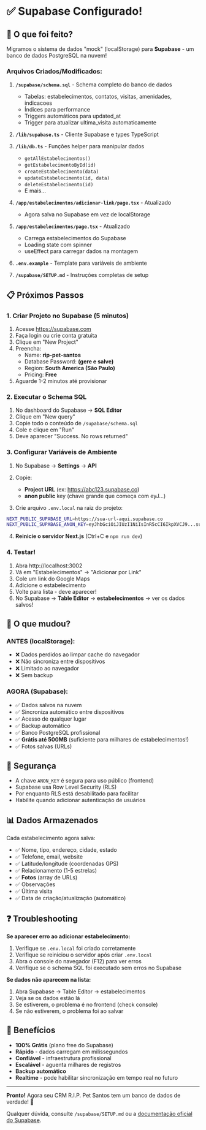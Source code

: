 # ✅ Supabase Configurado!

## 🎉 O que foi feito?

Migramos o sistema de dados "mock" (localStorage) para **Supabase** - um banco de dados PostgreSQL na nuvem!

### Arquivos Criados/Modificados:

1. **`/supabase/schema.sql`** - Schema completo do banco de dados
   - Tabelas: estabelecimentos, contatos, visitas, amenidades, indicacoes
   - Índices para performance
   - Triggers automáticos para updated_at
   - Trigger para atualizar ultima_visita automaticamente

2. **`/lib/supabase.ts`** - Cliente Supabase e types TypeScript

3. **`/lib/db.ts`** - Funções helper para manipular dados
   - `getAllEstabelecimentos()`
   - `getEstabelecimentoById(id)`
   - `createEstabelecimento(data)`
   - `updateEstabelecimento(id, data)`
   - `deleteEstabelecimento(id)`
   - E mais...

4. **`/app/estabelecimentos/adicionar-link/page.tsx`** - Atualizado
   - Agora salva no Supabase em vez de localStorage

5. **`/app/estabelecimentos/page.tsx`** - Atualizado
   - Carrega estabelecimentos do Supabase
   - Loading state com spinner
   - useEffect para carregar dados na montagem

6. **`.env.example`** - Template para variáveis de ambiente

7. **`/supabase/SETUP.md`** - Instruções completas de setup

## 📋 Próximos Passos

### 1. Criar Projeto no Supabase (5 minutos)

1. Acesse https://supabase.com
2. Faça login ou crie conta gratuita
3. Clique em "New Project"
4. Preencha:
   - Name: **rip-pet-santos**
   - Database Password: **(gere e salve)**
   - Region: **South America (São Paulo)**
   - Pricing: **Free**
5. Aguarde 1-2 minutos até provisionar

### 2. Executar o Schema SQL

1. No dashboard do Supabase → **SQL Editor**
2. Clique em "New query"
3. Copie todo o conteúdo de `/supabase/schema.sql`
4. Cole e clique em "Run"
5. Deve aparecer "Success. No rows returned"

### 3. Configurar Variáveis de Ambiente

1. No Supabase → **Settings** → **API**
2. Copie:
   - **Project URL** (ex: https://abc123.supabase.co)
   - **anon public** key (chave grande que começa com eyJ...)

3. Crie arquivo `.env.local` na raiz do projeto:

```bash
NEXT_PUBLIC_SUPABASE_URL=https://sua-url-aqui.supabase.co
NEXT_PUBLIC_SUPABASE_ANON_KEY=eyJhbGciOiJIUzI1NiIsInR5cCI6IkpXVCJ9...sua-chave...
```

4. **Reinicie o servidor Next.js** (Ctrl+C e `npm run dev`)

### 4. Testar!

1. Abra http://localhost:3002
2. Vá em "Estabelecimentos" → "Adicionar por Link"
3. Cole um link do Google Maps
4. Adicione o estabelecimento
5. Volte para lista - deve aparecer!
6. No Supabase → **Table Editor** → **estabelecimentos** → ver os dados salvos!

## 🎯 O que mudou?

### ANTES (localStorage):
- ❌ Dados perdidos ao limpar cache do navegador
- ❌ Não sincroniza entre dispositivos
- ❌ Limitado ao navegador
- ❌ Sem backup

### AGORA (Supabase):
- ✅ Dados salvos na nuvem
- ✅ Sincroniza automático entre dispositivos
- ✅ Acesso de qualquer lugar
- ✅ Backup automático
- ✅ Banco PostgreSQL profissional
- ✅ **Grátis até 500MB** (suficiente para milhares de estabelecimentos!)
- ✅ Fotos salvas (URLs)

## 🔐 Segurança

- A chave `ANON_KEY` é segura para uso público (frontend)
- Supabase usa Row Level Security (RLS)
- Por enquanto RLS está desabilitado para facilitar
- Habilite quando adicionar autenticação de usuários

## 📊 Dados Armazenados

Cada estabelecimento agora salva:
- ✅ Nome, tipo, endereço, cidade, estado
- ✅ Telefone, email, website
- ✅ Latitude/longitude (coordenadas GPS)
- ✅ Relacionamento (1-5 estrelas)
- ✅ **Fotos** (array de URLs)
- ✅ Observações
- ✅ Última visita
- ✅ Data de criação/atualização (automático)

## ❓ Troubleshooting

**Se aparecer erro ao adicionar estabelecimento:**
1. Verifique se `.env.local` foi criado corretamente
2. Verifique se reiniciou o servidor após criar `.env.local`
3. Abra o console do navegador (F12) para ver erros
4. Verifique se o schema SQL foi executado sem erros no Supabase

**Se dados não aparecem na lista:**
1. Abra Supabase → Table Editor → estabelecimentos
2. Veja se os dados estão lá
3. Se estiverem, o problema é no frontend (check console)
4. Se não estiverem, o problema foi ao salvar

## 🚀 Benefícios

- **100% Grátis** (plano free do Supabase)
- **Rápido** - dados carregam em milissegundos
- **Confiável** - infraestrutura profissional
- **Escalável** - aguenta milhares de registros
- **Backup automático**
- **Realtime** - pode habilitar sincronização em tempo real no futuro

---

**Pronto!** Agora seu CRM R.I.P. Pet Santos tem um banco de dados de verdade! 🎊

Qualquer dúvida, consulte `/supabase/SETUP.md` ou a [documentação oficial do Supabase](https://supabase.com/docs).
